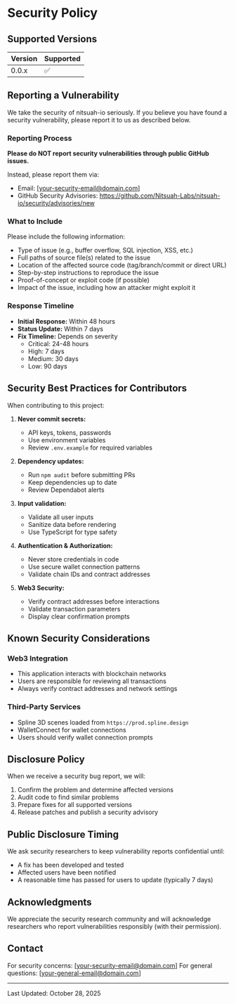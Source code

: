 # Security Policy

## Supported Versions

| Version | Supported          |
| ------- | ------------------ |
| 0.0.x   | :white_check_mark: |

## Reporting a Vulnerability

We take the security of nitsuah-io seriously. If you believe you have found a security vulnerability, please report it to us as described below.

### Reporting Process

**Please do NOT report security vulnerabilities through public GitHub issues.**

Instead, please report them via:
- Email: [your-security-email@domain.com]
- GitHub Security Advisories: https://github.com/Nitsuah-Labs/nitsuah-io/security/advisories/new

### What to Include

Please include the following information:
- Type of issue (e.g., buffer overflow, SQL injection, XSS, etc.)
- Full paths of source file(s) related to the issue
- Location of the affected source code (tag/branch/commit or direct URL)
- Step-by-step instructions to reproduce the issue
- Proof-of-concept or exploit code (if possible)
- Impact of the issue, including how an attacker might exploit it

### Response Timeline

- **Initial Response:** Within 48 hours
- **Status Update:** Within 7 days
- **Fix Timeline:** Depends on severity
  - Critical: 24-48 hours
  - High: 7 days
  - Medium: 30 days
  - Low: 90 days

## Security Best Practices for Contributors

When contributing to this project:

1. **Never commit secrets:**
   - API keys, tokens, passwords
   - Use environment variables
   - Review `.env.example` for required variables

2. **Dependency updates:**
   - Run `npm audit` before submitting PRs
   - Keep dependencies up to date
   - Review Dependabot alerts

3. **Input validation:**
   - Validate all user inputs
   - Sanitize data before rendering
   - Use TypeScript for type safety

4. **Authentication & Authorization:**
   - Never store credentials in code
   - Use secure wallet connection patterns
   - Validate chain IDs and contract addresses

5. **Web3 Security:**
   - Verify contract addresses before interactions
   - Validate transaction parameters
   - Display clear confirmation prompts

## Known Security Considerations

### Web3 Integration
- This application interacts with blockchain networks
- Users are responsible for reviewing all transactions
- Always verify contract addresses and network settings

### Third-Party Services
- Spline 3D scenes loaded from `https://prod.spline.design`
- WalletConnect for wallet connections
- Users should verify wallet connection prompts

## Disclosure Policy

When we receive a security bug report, we will:

1. Confirm the problem and determine affected versions
2. Audit code to find similar problems
3. Prepare fixes for all supported versions
4. Release patches and publish a security advisory

## Public Disclosure Timing

We ask security researchers to keep vulnerability reports confidential until:
- A fix has been developed and tested
- Affected users have been notified
- A reasonable time has passed for users to update (typically 7 days)

## Acknowledgments

We appreciate the security research community and will acknowledge researchers who report vulnerabilities responsibly (with their permission).

## Contact

For security concerns: [your-security-email@domain.com]
For general questions: [your-general-email@domain.com]

---

Last Updated: October 28, 2025
